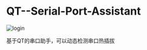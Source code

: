 # QT--Serial-Port-Assistant

![login](https://github.com/AdmaZ/QT--Serial-Port-Assistant/blob/master/screenshots/back.png)

基于QT的串口助手，可以动态检测串口热插拔

